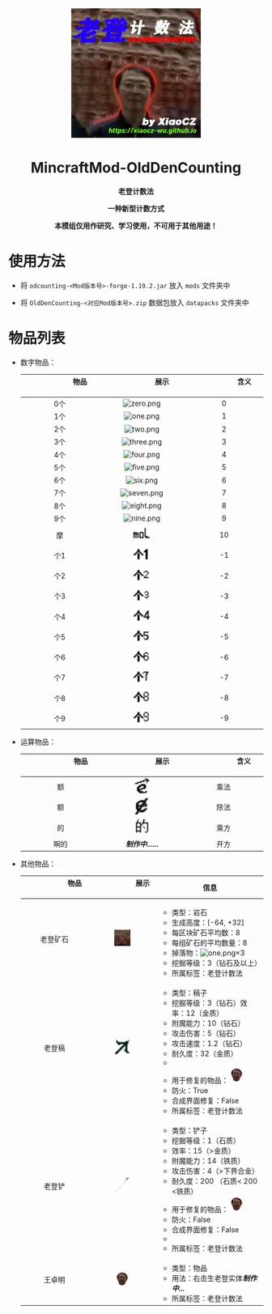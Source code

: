 <div align="center">
<img src=".\images\logo.png" alt="logo.png" width="256" height="256" />

# MincraftMod-OldDenCounting

**老登计数法**

**一种新型计数方式**

**本模组仅用作研究、学习使用，不可用于其他用途！**

</div>

# 使用方法

- 将 `odcounting-<Mod版本号>-forge-1.19.2.jar` 放入 `mods` 文件夹中

- 将 `OldDenCounting-<对应Mod版本号>.zip` 数据包放入 `datapacks` 文件夹中

# 物品列表

- 数字物品：

  <div align="center">

  | <img width=80/>物品<img width=80/> |              <img width=80/>展示<img width=80/>              | <img width=80/>含义<img width=80/> |
  | :--------------------------------: | :----------------------------------------------------------: | :--------------------------------: |
  |                0个                 |  <img src="./images/zero.png" alt="zero.png" width="32" />   |                 0                  |
  |                1个                 |   <img src="./images/one.png" alt="one.png" width="32" />    |                 1                  |
  |                2个                 |   <img src="./images/two.png" alt="two.png" width="32" />    |                 2                  |
  |                3个                 | <img src="./images/three.png" alt="three.png" width="32" />  |                 3                  |
  |                4个                 |  <img src="./images/four.png" alt="four.png" width="32" />   |                 4                  |
  |                5个                 |  <img src="./images/five.png" alt="five.png" width="32" />   |                 5                  |
  |                6个                 |   <img src="./images/six.png" alt="six.png" width="32" />    |                 6                  |
  |                7个                 | <img src="./images/seven.png" alt="seven.png" width="32" />  |                 7                  |
  |                8个                 | <img src="./images/eight.png" alt="eight.png" width="32" />  |                 8                  |
  |                9个                 |  <img src="./images/nine.png" alt="nine.png" width="32" />   |                 9                  |
  |                 摩                 |   <img src="./images/mol.png" alt="mol.png" width="32" />    |                 10                 |
  |                个1                 | <img src="./images/m_one.png" alt="m_one.png" width="32" />  |                 -1                 |
  |                个2                 | <img src="./images/m_two.png" alt="m_two.png" width="32" />  |                 -2                 |
  |                个3                 | <img src="./images/m_three.png" alt="m_three.png" width="32" /> |                 -3                 |
  |                个4                 | <img src="./images/m_four.png" alt="m_four.png" width="32" /> |                 -4                 |
  |                个5                 | <img src="./images/m_five.png" alt="m_five.png" width="32" /> |                 -5                 |
  |                个6                 | <img src="./images/m_six.png" alt="m_six.png" width="32" />  |                 -6                 |
  |                个7                 | <img src="./images/m_seven.png" alt="m_seven.png" width="32" /> |                 -7                 |
  |                个8                 | <img src="./images/m_eight.png" alt="m_eight.png" width="32" /> |                 -8                 |
  |                个9                 | <img src="./images/m_nine.png" alt="m_nine.png" width="32" /> |                 -9                 |

- 运算物品：

  <div align="center">

  | <img width=80/>物品<img width=80/> |           <img width=80/>展示<img width=80/>            | <img width=80/>含义<img width=80/> |
  | :--------------------------------: | :-----------------------------------------------------: | :--------------------------------: |
  |                 额                 |   <img src="./images/e.png" alt="e.png" width="32" />   |                乘法                |
  |                 额                 | <img src="./images/e_2.png" alt="e_2.png" width="32" /> |                除法                |
  |                 的                 | <img src="./images/pow.png" alt="pow.png" width="32" /> |                乘方                |
  |                啊的                |                   ***制作中......***                    |                开方                |

- 其他物品：

  <div align="center">
  
  | <img width=80/>物品<img width=80/> |              <img width=80/>展示<img width=80/>              |              <img width=80/>信息<img width=80/>              |
  | :--------------------------------: | :----------------------------------------------------------: | :----------------------------------------------------------: |
  |              老登矿石              | <img src="./images/old_den_ore.png" alt="old_den_ore.png" width="32"/> | <div align="left"><ul><li>类型：岩石<li>生成高度：[-64, +32]<li>每区块矿石平均数：8<li>每组矿石的平均数量：8<li>掉落物：<img src="./images/one.png" alt="one.png" width="32" />×3<li>挖掘等级：3（钻石及以上）<li>所属标签：老登计数法<ul/> |
  |               老登稿               | <img src="./images/old_den_pickaxe.png" alt="old_den_pickaxe.png" width="32" /> | <div align="left"><ul><li>类型：稿子<li>挖掘等级：3（钻石）<l>效率：12（金质）<li>附魔能力：10（钻石）<li>攻击伤害：5（钻石）<li>攻击速度：1.2（钻石）<li>耐久度：32（金质）<li/><li>用于修复的物品：<img src="./images/WangZhuoming.png" alt="WangZhuoming.png" width="32" /><li>防火：True<li>合成界面修复：False<li>所属标签：老登计数法<ul/> |
  |               老登铲               | <img src="./images/old_den_shovel.png" alt="old_den_shovel.png" width="32" /> | <div align="left"><ul><li>类型：铲子<li>挖掘等级：1（石质）<li>效率：15（>金质）<li>附魔能力：14（铁质）<li>攻击伤害：4（>下界合金）<li>耐久度：200 （石质< 200 <铁质）<li>用于修复的物品：<img src="./images/WangZhuoming.png" alt="WangZhuoming.png" width="32" /><li>防火：False<li>合成界面修复：False<li/><li>所属标签：老登计数法<ul/> |
  |               王卓明               | <img src="./images/WangZhuoming.png" alt="WangZhuoming.png" width="32" /> | <div align="left"><ul><li>类型：物品<li>用法：右击生老登实体***制作中...***<li>所属标签：老登计数法<ul/> |
  

# 